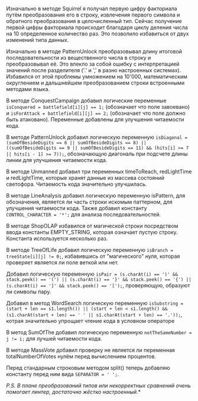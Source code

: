 Изначально в методе Squirrel я получал первую цифру факториала путём преобразования его в строку, извлечения первого символа и обратного преобразования в целочисленный тип. Сейчас получение первой цифры факториала происходит благодаря циклу деления числа на 10 определенное количество раз. Это позволило избавиться от двух изменений типа данных.

Изначально в методе PatternUnlock преобразовывал длину итоговой последовательности из вещественного числа в строку и преобразовывал её. Это влекло за собой ошибку с интерпретацией значений после разделителя ('.' и ',' в разно настроенных системах). Избавился от этой проблемы умножением на 10'000, математическим округлением и дальшнейшем преобразованием строки встроенными методами языка.

В методе ConquestCampaign добавил логические переменные `isConquered = battlefield[i][j] == 1;` (обозначает что поле завоевано) и `isForAttack = battlefield[i][j] == 2;` (обозначает что поле должно быть атаковано). Переменные добавлены для улучшения читаемости кода.

В методе PatternUnlock добавил логическую переменную `isDiagonal = (sumOfBesideDigits == 6 || sumOfBesideDigits == 8) || ((sumOfBesideDigits == 9 || sumOfBesideDigits == 11) && (hits[i] >= 7 || hits[i - 1] >= 7));`, обозначающую диагональ при подсчете длины линии для улучшения читаемости кода.

В методе Unmanned добавил три переменных timeToReach, redLightTime и redLightTime, которые хранят данные из массива состояний светофора. Читаемость кода значительно улучшилась.

В методе LineAnalysis добавил логическую переменную isPattern, для обозначения, является ли часть строки искомым паттерном, для улучшения читаемости кода. Также добавил константу `CONTROL_CHARACTER = '*';` для анализа последовательностей.

В методе ShopOLAP избавился от магической строки посредством ввода константы EMPTY_STRING, которая означает пустую строку. Константа используется несколько раз.

В методе TreeOfLife добавил логическую переменную `isBranch = treeState[i][j] != 0;`, избавившись от "магического" нуля, которая проверяет является ли поле веткой или нет.

Добавил логическую переменную `isPair = (s.charAt(i) == ')' && stack.peek() == '(') || (s.charAt(i) == '}' && stack.peek() == '{') || (s.charAt(i) == ']' && stack.peek() == '[');`, проверяющую, образуют ли символы пару.

Добавил в метод WordSearch логическую переменную `isSubstring = (start + len == s1.length()) || (start + len < s1.length() && (s1.charAt(start + len) == ' ' || s1.charAt(start + len) == '.'));`, котрая значительно упрощает чтение кода в условном операторе

В метод SumOfThe добавил логическую переменную `notTheSameNumber = j != i;` для лучшей читаемости кода.

В методе MassVote добавил проверку не является ли переменная totalNumberOfVotes нулём перед вычислением процентов. 

Перед стандарным строковым методом split() теперь добавляю константу перед ним вида `SEPARATOR = ' ';`.

*P.S. В плане преобразований типов или некорректных сравнений очень помогает линтер, достаточно жёстко настроенный.**

